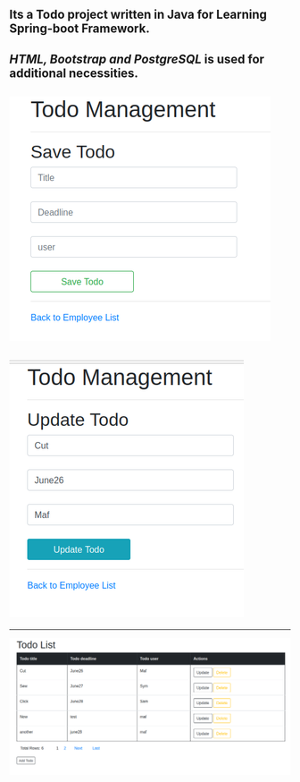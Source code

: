 Its a Todo project written in Java for Learning Spring-boot Framework.
---
*HTML, Bootstrap and PostgreSQL* is used for additional necessities.
---
![Create](https://github.com/sayma-code/Todo/blob/main/Screenshot%20from%202021-06-07%2019-13-59.png)
---
![Update](https://github.com/sayma-code/Todo/blob/main/Screenshot%20from%202021-06-07%2019-18-24.png)
---
---
![Index](https://github.com/sayma-code/Todo/blob/main/Screenshot%20from%202021-06-07%2019-13-42.png)

